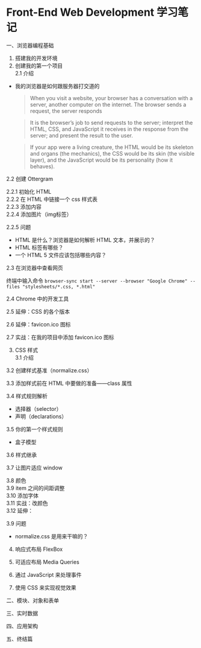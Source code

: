 # Front-End Web Development 学习笔记


一、浏览器编程基础         
1. 搭建我的开发环境        
2. 创建我的第一个项目        
2.1 介绍        
- 我的浏览器是如何跟服务器打交道的
  > When you visit a website, your browser has a conversation with a server, another computer on the internet. The browser sends a request, the server responds

  > It is the browser’s job to send requests to the server; interpret the HTML, CSS, and JavaScript
it receives in the response from the server; and present the result to the user. 

  > If your app were a living creature, the HTML would be its skeleton and organs (the mechanics), the CSS would be its skin (the visible layer), and the JavaScript would be its personality (how it behaves).

2.2 创建 Ottergram        


2.2.1 初始化 HTML        
2.2.2 在 HTML 中链接一个 css 样式表        
2.2.3 添加内容        
2.2.4 添加图片（img标签）        

2.2.5 问题        
- HTML 是什么？浏览器是如何解析 HTML 文本，并展示的？        
- HTML 标签有哪些？
- 一个 HTML 5 文件应该包括哪些内容？

2.3 在浏览器中查看网页        

终端中输入命令 `browser-sync start --server --browser "Google Chrome"
--files "stylesheets/*.css, *.html"`

2.4 Chrome 中的开发工具        

2.5 延伸：CSS 的各个版本        

2.6 延伸：favicon.ico 图标        

2.7 实战：在我的项目中添加 favicon.ico 图标        

3. CSS 样式        
3.1 介绍        

3.2 创建样式基准（normalize.css）        

3.3 添加样式前在 HTML 中要做的准备——class 属性        

3.4 样式规则解析        
- 选择器（selector）        
- 声明（declarations）        

3.5 你的第一个样式规则        
- 盒子模型        

3.6 样式继承        

3.7 让图片适应 window        
        
3.8 颜色        
3.9 item 之间的间距调整        
3.10 添加字体        
3.11 实战：改颜色        
3.12 延伸：        

3.9 问题        
- normalize.css 是用来干嘛的？        

4. 响应式布局 FlexBox         

5. 可适应布局 Media Queries         

6. 通过 JavaScript 来处理事件        
        
7. 使用 CSS 来实现视觉效果        


二、模块、对象和表单        

三、实时数据        
        
四、应用架构        

五、终结篇        
